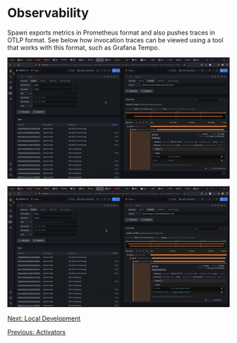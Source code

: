 # Observability

Spawn exports metrics in Prometheus format and also pushes traces in OTLP format. See below how invocation traces can be viewed using a tool that works with this format, such as Grafana Tempo.

![spawn trace](images/observability-spawn-1.jpeg)

![spawn trace details](images/observability-spawn-2.jpeg)


[Next: Local Development](local_development.md)

[Previous: Activators](activators.md)